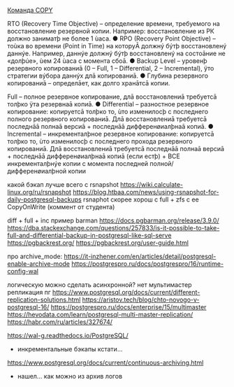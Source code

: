 

[Команда COPY](https://postgrespro.ru/docs/postgresql/15/sql-copy)



 RTO (Recovery Time Objective) – определение времени, требуемого на
восстановление резервной копии. Например: восстановление из РК должно
заниматþ не более 1 ùаса.
● RPO (Recovery Point Objective) – тоùка во времени (Point in Time) на которуĀ
должнý бýтþ восстановленý даннýе. Например, даннýе должнý бýтþ
восстановленý на состоāние не «долþúе», ùем 24 ùаса с момента сбоā.
● Backup Level – уровенþ резервного копированиā (0 – Full, 1 – Differential, 2 –
Incremental), ÿто стратегии вýбора даннýх длā копированиā.
● Глубина резервного копированиā – определāет, как долго хранāтсā копии.


Full – полное резервное копирование, длā восстановлениā требуетсā толþко ÿта
резервнаā копиā.
● Differential – разностное резервное копирование: копируетсā толþко то, ùто
изменилосþ с последнего полного резервного копированиā. Длā восстановлениā
требуетсā последнāā полнаā версиā + последнāā дифференøиалþнаā копиā.
● Incremental – инкременталþное резервное копирование: копируетсā толþко то, ùто
изменилосþ с последнего прохода резервного копированиā. Длā восстановлениā
требуетсā последнāā полнаā версиā + последнāā дифференøиалþнаā копиā (если
естþ) + ВСЕ инкременталþнýе копии с момента последней
полной/дифференøиалþной копии



какой бэкап лучше всего с rsnapshot
    https://wiki.calculate-linux.org/ru/rsnapshot
    https://blog.htbaa.com/news/using-rsnapshot-for-daily-postgresql-backups
    rsnaphot скорее хорош с full + zfs с ее CopyOnWrite (коммент от студента)


diff + full + inc пример
    barman https://docs.pgbarman.org/release/3.9.0/
    https://dba.stackexchange.com/questions/257833/is-it-possible-to-take-full-and-differential-backup-in-postgresql-like-sql-serve
    https://pgbackrest.org/
    https://pgbackrest.org/user-guide.html


про archive_mode:
    https://it-inzhener.com/en/articles/detail/postgresql-enable-archive-mode
    https://postgrespro.ru/docs/postgrespro/16/runtime-config-wal

логическую можно сделать асинхронной? нет
мультимастер репликация пг
    https://www.postgresql.org/docs/current/different-replication-solutions.html
    https://aristov.tech/blog/chto-novogo-v-postgresql-16/
    https://postgrespro.ru/docs/enterprise/15/multimaster
    https://hevodata.com/learn/postgresql-multi-master-replication/
    https://habr.com/ru/articles/327674/

https://wal-g.readthedocs.io/PostgreSQL/
- инкрементальные бэкапы кстати...

https://www.postgresql.org/docs/current/continuous-archiving.html
- нашел... как можно из архив логов